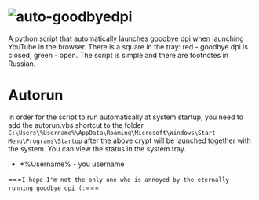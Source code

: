 # ![auto-goodbyedpi](https://i.postimg.cc/T2r8Mhkq/download.gif)
A python script that automatically launches goodbye dpi when launching YouTube in the browser. There is a square in the tray: red - goodbye dpi is closed; green - open. The script is simple and there are footnotes in Russian.
# Autorun
In order for the script to run automatically at system startup, you need to add the autorun.vbs shortcut to the folder ```C:\Users\%Username%\AppData\Roaming\Microsoft\Windows\Start Menu\Programs\Startup``` after the above crypt will be launched together with the system. You can view the status in the system tray.
- *%Username% - you username

===`I hope I'm not the only one who is annoyed by the eternally running goodbye dpi (:`===
